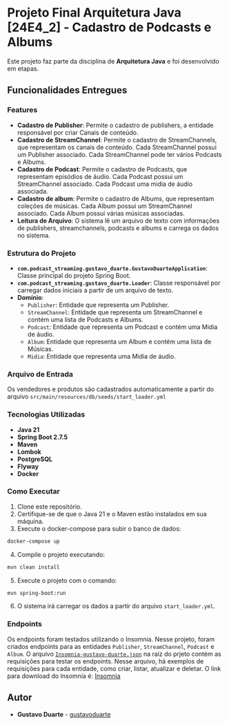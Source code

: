 # Projeto Final Arquitetura Java [24E4_2] - Cadastro de Podcasts e Albums

Este projeto faz parte da disciplina de **Arquitetura Java** e foi desenvolvido em etapas.

## Funcionalidades Entregues

### Features

- **Cadastro de Publisher**: Permite o cadastro de publishers, a entidade responsável por criar Canais de conteúdo.
- **Cadastro de StreamChannel**: Permite o cadastro de StreamChannels, que representam os canais de conteúdo. Cada StreamChannel possui um Publisher associado. Cada StreamChannel pode ter vários Podcasts e Albums.
- **Cadastro de Podcast**: Permite o cadastro de Podcasts, que representam episódios de áudio. Cada Podcast possui um StreamChannel associado. Cada Podcast uma midia de áudio associada.
- **Cadastro de album**: Permite o cadastro de Albums, que representam coleções de músicas. Cada Album possui um StreamChannel associado. Cada Album possui várias músicas associadas.
- **Leitura de Arquivo**: O sistema lê um arquivo de texto com informações de publishers, streamchannels, podcasts e albums e carrega os dados no sistema.

### Estrutura do Projeto

- **`com.podcast_streaming.gustavo_duarte.GustavoDuarteApplication`**: Classe principal do projeto Spring Boot.
- **`com.podcast_streaming.gustavo_duarte.Loader`**: Classe responsável por carregar dados iniciais a partir de um arquivo de texto.
- **Domínio**:
  - `Publisher`: Entidade que representa um Publisher.
  - `StreamChannel`: Entidade que representa um StreamChannel e contém uma lista de Podcasts e Albums.
  - `Podcast`: Entidade que representa um Podcast e contém uma Midia de áudio.
  - `Album`: Entidade que representa um Album e contém uma lista de Músicas.
  - `Midia`: Entidade que representa uma Midia de áudio.

### Arquivo de Entrada

Os vendedores e produtos são cadastrados automaticamente a partir do arquivo `src/main/resources/db/seeds/start_loader.yml`


### Tecnologias Utilizadas

- **Java 21**
- **Spring Boot 2.7.5**
- **Maven**
- **Lombok**
- **PostgreSQL**
- **Flyway**
- **Docker**


### Como Executar

1. Clone este repositório.
2. Certifique-se de que o Java 21 e o Maven estão instalados em sua máquina.
3. Execute o docker-compose para subir o banco de dados:
```bash
docker-compose up
```
4. Compile o projeto executando:
```bash
mvn clean install
```
5. Execute o projeto com o comando:
```bash
mvn spring-boot:run
```
6. O sistema irá carregar os dados a partir do arquivo `start_loader.yml`.

### Endpoints
Os endpoints foram testados utilizando o Insomnia.
Nesse projeto, foram criados endpoints para as entidades `Publisher`, `StreamChannel`, `Podcast` e `Album`.
O arquivo [`Insomnia-gustavo-duarte.json`](https://raw.githubusercontent.com/GustavoDuarteM/podcast-streaming/refs/heads/main/Insomnia-gustavo-duarte) na raiz do prjeto contém as requisições para testar os endpoints.
Nesse arquivo, há exemplos de requisições para cada entidade, como criar, listar, atualizar e deletar.
O link para download do Insomnia é: [Insomnia](https://insomnia.rest/download)

## Autor

- **Gustavo Duarte** - [gustavoduarte](gustavo_dmuniz@hotmail.com)
